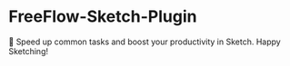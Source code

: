 # FreeFlow-Sketch-Plugin
🌈 Speed up common tasks and boost your productivity in Sketch. Happy Sketching!
